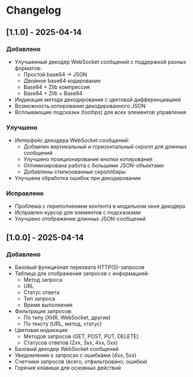 # Changelog

## [1.1.0] - 2025-04-14

### Добавлено
- Улучшенный декодер WebSocket сообщений с поддержкой разных форматов:
  - Простой base64 -> JSON
  - Двойное base64 кодирование
  - Base64 + Zlib компрессия
  - Base64 + Zlib + Base64
- Индикация метода декодирования с цветовой дифференциацией
- Возможность копирования декодированного JSON
- Всплывающие подсказки (tooltips) для всех элементов управления

### Улучшено
- Интерфейс декодера WebSocket сообщений:
  - Добавлен вертикальный и горизонтальный скролл для длинных сообщений
  - Улучшено позиционирование кнопки копирования
  - Оптимизирована работа с большими JSON-объектами
  - Добавлены стилизованные скроллбары
- Улучшена обработка ошибок при декодировании

### Исправлено
- Проблема с переполнением контента в модальном окне декодера
- Исправлен курсор для элементов с подсказками
- Улучшено отображение длинных JSON-сообщений

## [1.0.0] - 2025-04-14

### Добавлено
- Базовый функционал перехвата HTTP(S)-запросов
- Таблица для отображения запросов с информацией:
  - Метод запроса
  - URL
  - Статус ответа
  - Тип запроса
  - Время выполнения
- Фильтрация запросов:
  - По типу (XHR, WebSocket, другие)
  - По тексту (URL, метод, статус)
- Цветовая индикация:
  - Методов запросов (GET, POST, PUT, DELETE)
  - Статусов ответов (2xx, 3xx, 4xx, 5xx)
- Базовый декодер WebSocket сообщений
- Уведомления о запросах с ошибками (4xx, 5xx)
- Счетчики запросов (всего, отфильтровано, ошибки)
- Горячие клавиши для основных действий